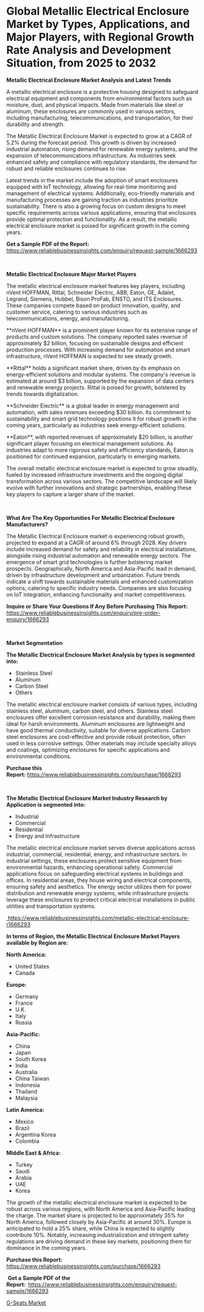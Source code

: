 <p><h1>Global Metallic Electrical Enclosure Market by Types, Applications, and Major Players, with Regional Growth Rate Analysis and Development Situation, from 2025 to 2032</h1></p><p><strong>Metallic Electrical Enclosure Market Analysis and Latest Trends</strong></p>
<p><p>A metallic electrical enclosure is a protective housing designed to safeguard electrical equipment and components from environmental factors such as moisture, dust, and physical impacts. Made from materials like steel or aluminum, these enclosures are commonly used in various sectors, including manufacturing, telecommunications, and transportation, for their durability and strength.</p><p>The Metallic Electrical Enclosure Market is expected to grow at a CAGR of 5.2% during the forecast period. This growth is driven by increased industrial automation, rising demand for renewable energy systems, and the expansion of telecommunications infrastructure. As industries seek enhanced safety and compliance with regulatory standards, the demand for robust and reliable enclosures continues to rise.</p><p>Latest trends in the market include the adoption of smart enclosures equipped with IoT technology, allowing for real-time monitoring and management of electrical systems. Additionally, eco-friendly materials and manufacturing processes are gaining traction as industries prioritize sustainability. There is also a growing focus on custom designs to meet specific requirements across various applications, ensuring that enclosures provide optimal protection and functionality. As a result, the metallic electrical enclosure market is poised for significant growth in the coming years.</p></p>
<p><strong>Get a Sample PDF of the Report:&nbsp;</strong> <a href="https://www.reliablebusinessinsights.com/enquiry/request-sample/1666293?utm_campaign=2731&utm_medium=2&utm_source=Github&utm_content=ia&utm_term=11042025&utm_id=metallic-electrical-enclosure">https://www.reliablebusinessinsights.com/enquiry/request-sample/1666293</a></p>
<p>&nbsp;</p>
<p><strong>Metallic Electrical Enclosure Major Market Players</strong></p>
<p><p>The metallic electrical enclosure market features key players, including nVent HOFFMAN, Rittal, Schneider Electric, ABB, Eaton, GE, Adalet, Legrand, Siemens, Hubbel, Bison ProFab, ENSTO, and ITS Enclosures. These companies compete based on product innovation, quality, and customer service, catering to various industries such as telecommunications, energy, and manufacturing.</p><p>**nVent HOFFMAN** is a prominent player known for its extensive range of products and custom solutions. The company reported sales revenue of approximately $2 billion, focusing on sustainable designs and efficient production processes. With increasing demand for automation and smart infrastructure, nVent HOFFMAN is expected to see steady growth.</p><p>**Rittal** holds a significant market share, driven by its emphasis on energy-efficient solutions and modular systems. The company's revenue is estimated at around $3 billion, supported by the expansion of data centers and renewable energy projects. Rittal is poised for growth, bolstered by trends towards digitalization.</p><p>**Schneider Electric** is a global leader in energy management and automation, with sales revenues exceeding $30 billion. Its commitment to sustainability and smart grid technology positions it for robust growth in the coming years, particularly as industries seek energy-efficient solutions.</p><p>**Eaton**, with reported revenues of approximately $20 billion, is another significant player focusing on electrical management solutions. As industries adapt to more rigorous safety and efficiency standards, Eaton is positioned for continued expansion, particularly in emerging markets.</p><p>The overall metallic electrical enclosure market is expected to grow steadily, fueled by increased infrastructure investments and the ongoing digital transformation across various sectors. The competitive landscape will likely evolve with further innovations and strategic partnerships, enabling these key players to capture a larger share of the market.</p></p>
<p>&nbsp;</p>
<p><strong>What Are The Key Opportunities For Metallic Electrical Enclosure Manufacturers?</strong></p>
<p><p>The Metallic Electrical Enclosure market is experiencing robust growth, projected to expand at a CAGR of around 6% through 2028. Key drivers include increased demand for safety and reliability in electrical installations, alongside rising industrial automation and renewable energy sectors. The emergence of smart grid technologies is further bolstering market prospects. Geographically, North America and Asia-Pacific lead in demand, driven by infrastructure development and urbanization. Future trends indicate a shift towards sustainable materials and enhanced customization options, catering to specific industry needs. Companies are also focusing on IoT integration, enhancing functionality and market competitiveness.</p></p>
<p><strong>Inquire or Share Your Questions If Any Before Purchasing This Report:</strong> <a href="https://www.reliablebusinessinsights.com/enquiry/pre-order-enquiry/1666293?utm_campaign=2731&utm_medium=2&utm_source=Github&utm_content=ia&utm_term=11042025&utm_id=metallic-electrical-enclosure">https://www.reliablebusinessinsights.com/enquiry/pre-order-enquiry/1666293</a></p>
<p>&nbsp;</p>
<p><strong>Market Segmentation</strong></p>
<p><strong>The Metallic Electrical Enclosure Market Analysis by types is segmented into:</strong></p>
<p><ul><li>Stainless Steel</li><li>Aluminum</li><li>Carbon Steel</li><li>Others</li></ul></p>
<p><p>The metallic electrical enclosure market consists of various types, including stainless steel, aluminum, carbon steel, and others. Stainless steel enclosures offer excellent corrosion resistance and durability, making them ideal for harsh environments. Aluminum enclosures are lightweight and have good thermal conductivity, suitable for diverse applications. Carbon steel enclosures are cost-effective and provide robust protection, often used in less corrosive settings. Other materials may include specialty alloys and coatings, optimizing enclosures for specific applications and environmental conditions.</p></p>
<p><strong>Purchase this Report:&nbsp;</strong><a href="https://www.reliablebusinessinsights.com/purchase/1666293?utm_campaign=2731&utm_medium=2&utm_source=Github&utm_content=ia&utm_term=11042025&utm_id=metallic-electrical-enclosure">https://www.reliablebusinessinsights.com/purchase/1666293</a></p>
<p>&nbsp;</p>
<p><strong>The Metallic Electrical Enclosure Market Industry Research by Application is segmented into:</strong></p>
<p><ul><li>Industrial</li><li>Commercial</li><li>Residential</li><li>Energy and Infrastructure</li></ul></p>
<p><p>The metallic electrical enclosure market serves diverse applications across industrial, commercial, residential, energy, and infrastructure sectors. In industrial settings, these enclosures protect sensitive equipment from environmental hazards, enhancing operational safety. Commercial applications focus on safeguarding electrical systems in buildings and offices. In residential areas, they house wiring and electrical components, ensuring safety and aesthetics. The energy sector utilizes them for power distribution and renewable energy systems, while infrastructure projects leverage these enclosures to protect critical electrical installations in public utilities and transportation systems.</p></p>
<p><a href="https://www.reliablebusinessinsights.com/metallic-electrical-enclosure-r1666293?utm_campaign=2731&utm_medium=2&utm_source=Github&utm_content=ia&utm_term=11042025&utm_id=metallic-electrical-enclosure">&nbsp;https://www.reliablebusinessinsights.com/metallic-electrical-enclosure-r1666293</a></p>
<p><strong>In terms of Region, the Metallic Electrical Enclosure Market Players available by Region are:</strong></p>
<p>
    <p> <strong> North America: </strong>
        <ul>
            <li>United States</li>
            <li>Canada</li>
        </ul>
        </p> 
    <p> <strong> Europe: </strong>
        <ul>
            <li>Germany</li>
            <li>France</li>
            <li>U.K.</li>
            <li>Italy</li>
            <li>Russia</li>
        </ul>
        </p> 
    <p> <strong> Asia-Pacific: </strong>
        <ul>
            <li>China</li>
            <li>Japan</li>
            <li>South Korea</li>
            <li>India</li>
            <li>Australia</li>
            <li>China Taiwan</li>
            <li>Indonesia</li>
            <li>Thailand</li>
            <li>Malaysia</li>
        </ul>
        </p> 
    <p> <strong> Latin America: </strong>
        <ul>
            <li>Mexico</li>
            <li>Brazil</li>
            <li>Argentina Korea</li>
            <li>Colombia</li>
        </ul>
        </p> 
    <p> <strong> Middle East & Africa: </strong>
        <ul>
            <li>Turkey</li>
            <li>Saudi</li>
            <li>Arabia</li>
            <li>UAE</li>
            <li>Korea</li>
        </ul>
    </p>
    </p>
<p><p>The growth of the metallic electrical enclosure market is expected to be robust across various regions, with North America and Asia-Pacific leading the charge. The market share is projected to be approximately 35% for North America, followed closely by Asia-Pacific at around 30%. Europe is anticipated to hold a 25% share, while China is expected to slightly contribute 10%. Notably, increasing industrialization and stringent safety regulations are driving demand in these key markets, positioning them for dominance in the coming years.</p></p>
<p><strong>Purchase this Report: </strong><a href="https://www.reliablebusinessinsights.com/purchase/1666293?utm_campaign=2731&utm_medium=2&utm_source=Github&utm_content=ia&utm_term=11042025&utm_id=metallic-electrical-enclosure">https://www.reliablebusinessinsights.com/purchase/1666293</a></p>
<p>&nbsp;<strong>Get a Sample PDF of the Report:&nbsp;&nbsp;</strong><a href="https://www.reliablebusinessinsights.com/enquiry/request-sample/1666293?utm_campaign=2731&utm_medium=2&utm_source=Github&utm_content=ia&utm_term=11042025&utm_id=metallic-electrical-enclosure">https://www.reliablebusinessinsights.com/enquiry/request-sample/1666293</a></p>
<p><strong></strong></p>
<p><p><a href="https://github.com/krinerstormy331/Market-Research-Report-List-1/blob/main/g-seats-market.md?utm_campaign=2731&utm_medium=2&utm_source=Github&utm_content=ia&utm_term=11042025&utm_id=metallic-electrical-enclosure">G-Seats Market</a></p></p>